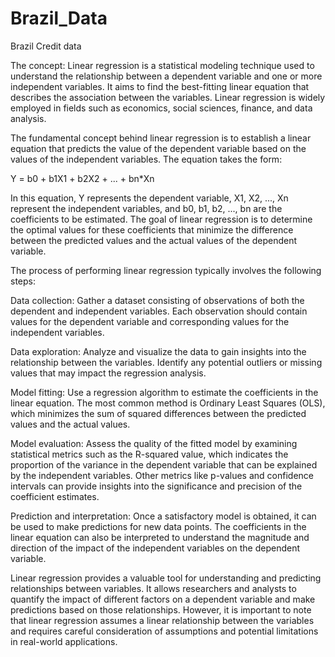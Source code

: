 # Brazil_Data
Brazil Credit data


The concept: 
Linear regression is a statistical modeling technique used to understand the relationship between a dependent variable and one or more independent variables. It aims to find the best-fitting linear equation that describes the association between the variables. Linear regression is widely employed in fields such as economics, social sciences, finance, and data analysis.

The fundamental concept behind linear regression is to establish a linear equation that predicts the value of the dependent variable based on the values of the independent variables. The equation takes the form:

Y = b0 + b1X1 + b2X2 + ... + bn*Xn

In this equation, Y represents the dependent variable, X1, X2, ..., Xn represent the independent variables, and b0, b1, b2, ..., bn are the coefficients to be estimated. The goal of linear regression is to determine the optimal values for these coefficients that minimize the difference between the predicted values and the actual values of the dependent variable.

The process of performing linear regression typically involves the following steps:

Data collection: Gather a dataset consisting of observations of both the dependent and independent variables. Each observation should contain values for the dependent variable and corresponding values for the independent variables.

Data exploration: Analyze and visualize the data to gain insights into the relationship between the variables. Identify any potential outliers or missing values that may impact the regression analysis.

Model fitting: Use a regression algorithm to estimate the coefficients in the linear equation. The most common method is Ordinary Least Squares (OLS), which minimizes the sum of squared differences between the predicted values and the actual values.

Model evaluation: Assess the quality of the fitted model by examining statistical metrics such as the R-squared value, which indicates the proportion of the variance in the dependent variable that can be explained by the independent variables. Other metrics like p-values and confidence intervals can provide insights into the significance and precision of the coefficient estimates.

Prediction and interpretation: Once a satisfactory model is obtained, it can be used to make predictions for new data points. The coefficients in the linear equation can also be interpreted to understand the magnitude and direction of the impact of the independent variables on the dependent variable.

Linear regression provides a valuable tool for understanding and predicting relationships between variables. It allows researchers and analysts to quantify the impact of different factors on a dependent variable and make predictions based on those relationships. However, it is important to note that linear regression assumes a linear relationship between the variables and requires careful consideration of assumptions and potential limitations in real-world applications.
